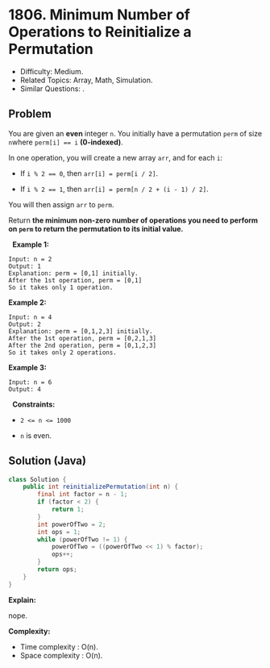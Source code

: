 # 1806. Minimum Number of Operations to Reinitialize a Permutation

- Difficulty: Medium.
- Related Topics: Array, Math, Simulation.
- Similar Questions: .

## Problem

You are given an **even** integer ```n```​​​​​​. You initially have a permutation ```perm``` of size ```n```​​ where ```perm[i] == i```​ **(0-indexed)**​​​​.

In one operation, you will create a new array ```arr```, and for each ```i```:


	
- If ```i % 2 == 0```, then ```arr[i] = perm[i / 2]```.
	
- If ```i % 2 == 1```, then ```arr[i] = perm[n / 2 + (i - 1) / 2]```.


You will then assign ```arr```​​​​ to ```perm```.

Return **the minimum **non-zero** number of operations you need to perform on **```perm```** to return the permutation to its initial value.**

 
**Example 1:**

```
Input: n = 2
Output: 1
Explanation: perm = [0,1] initially.
After the 1st operation, perm = [0,1]
So it takes only 1 operation.
```

**Example 2:**

```
Input: n = 4
Output: 2
Explanation: perm = [0,1,2,3] initially.
After the 1st operation, perm = [0,2,1,3]
After the 2nd operation, perm = [0,1,2,3]
So it takes only 2 operations.
```

**Example 3:**

```
Input: n = 6
Output: 4
```

 
**Constraints:**


	
- ```2 <= n <= 1000```
	
- ```n```​​​​​​ is even.



## Solution (Java)

```java
class Solution {
    public int reinitializePermutation(int n) {
        final int factor = n - 1;
        if (factor < 2) {
            return 1;
        }
        int powerOfTwo = 2;
        int ops = 1;
        while (powerOfTwo != 1) {
            powerOfTwo = ((powerOfTwo << 1) % factor);
            ops++;
        }
        return ops;
    }
}
```

**Explain:**

nope.

**Complexity:**

* Time complexity : O(n).
* Space complexity : O(n).
